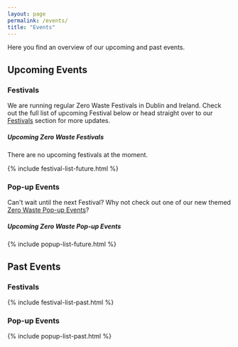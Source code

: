 ```yaml
---
layout: page
permalink: /events/
title: "Events"
---
```


Here you find an overview of our upcoming and past events.

## Upcoming Events

### Festivals

We are running regular Zero Waste Festivals in Dublin and Ireland. Check out the full list of upcoming Festival below or head straight over to our [Festivals](/festival) section for more updates.

##### Upcoming Zero Waste Festivals

There are no upcoming festivals at the moment. 

{% include festival-list-future.html %}

### Pop-up Events

Can't wait until the next Festival? Why not check out one of our new themed [Zero Waste Pop-up Events](/pop-up)? 

##### Upcoming Zero Waste Pop-up Events

{% include popup-list-future.html %}



## Past Events

### Festivals

{% include festival-list-past.html %}


### Pop-up Events

{% include popup-list-past.html %}

